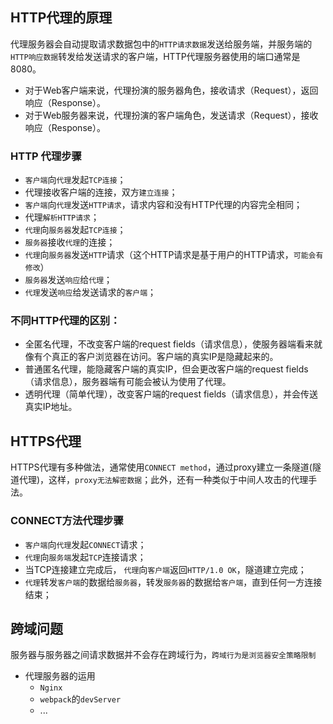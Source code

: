 ## HTTP代理的原理

代理服务器会自动提取请求数据包中的`HTTP请求数据`发送给服务端，并服务端的`HTTP响应数据`转发给发送请求的客户端，HTTP代理服务器使用的端口通常是8080。

-   对于Web客户端来说，代理扮演的服务器角色，接收请求（Request），返回响应（Response）。
-   对于Web服务器来说，代理扮演的客户端角色，发送请求（Request），接收响应（Response）。

### HTTP 代理步骤

-   `客户端`向`代理`发起`TCP连接`；
-   代理接收客户端的连接，双方`建立连接`；
-   `客户端`向`代理`发送`HTTP请求`，请求内容和没有HTTP代理的内容完全相同；
-   代理`解析HTTP请求`；
-   `代理`向`服务器`发起`TCP连接`；
-   `服务器`接收`代理`的连接；
-   `代理`向`服务器`发送`HTTP`请求（这个HTTP请求是基于用户的HTTP请求，`可能会有修改`）
-   `服务器`发送`响应`给`代理`；
-   `代理`发送`响应`给发送请求的`客户端`；

### 不同HTTP代理的区别：

-   全匿名代理，不改变客户端的request fields（请求信息），使服务器端看来就像有个真正的客户浏览器在访问。客户端的真实IP是隐藏起来的。
-   普通匿名代理，能隐藏客户端的真实IP，但会更改客户端的request fields（请求信息），服务器端有可能会被认为使用了代理。
-   透明代理（简单代理），改变客户端的request fields（请求信息），并会传送真实IP地址。

## HTTPS代理

HTTPS代理有多种做法，通常使用`CONNECT method`，通过proxy建立一条隧道(隧道代理)，这样，`proxy无法解密数据`；此外，还有一种类似于中间人攻击的代理手法。

### CONNECT方法代理步骤

-   `客户端`向`代理`发起`CONNECT`请求；
-   `代理`向`服务端`发起`TCP`连接请求；
-  当TCP连接建立完成后， `代理`向`客户端`返回`HTTP/1.0 OK`，隧道建立完成；
-   `代理`转发`客户端`的数据给`服务器`，转发`服务器`的数据给`客户端`，直到任何一方连接结束；

## 跨域问题

服务器与服务器之间请求数据并不会存在跨域行为，`跨域行为是浏览器安全策略限制`

- 代理服务器的运用
	- `Nginx`
	- `webpack`的`devServer`
	- ...